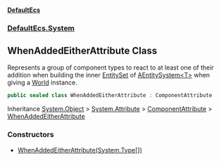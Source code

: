 #### [DefaultEcs](./index.md 'index')
### [DefaultEcs.System](./DefaultEcs-System.md 'DefaultEcs.System')
## WhenAddedEitherAttribute Class
Represents a group of component types to react to at least one of their addition when building the inner [EntitySet](./DefaultEcs-EntitySet.md 'DefaultEcs.EntitySet') of [AEntitySystem&lt;T&gt;](./DefaultEcs-System-AEntitySystem-T-.md 'DefaultEcs.System.AEntitySystem&lt;T&gt;') when giving a [World](./DefaultEcs-World.md 'DefaultEcs.World') instance.  
```csharp
public sealed class WhenAddedEitherAttribute : ComponentAttribute
```
Inheritance [System.Object](https://docs.microsoft.com/en-us/dotnet/api/System.Object 'System.Object') &gt; [System.Attribute](https://docs.microsoft.com/en-us/dotnet/api/System.Attribute 'System.Attribute') &gt; [ComponentAttribute](./DefaultEcs-System-ComponentAttribute.md 'DefaultEcs.System.ComponentAttribute') &gt; [WhenAddedEitherAttribute](./DefaultEcs-System-WhenAddedEitherAttribute.md 'DefaultEcs.System.WhenAddedEitherAttribute')  
### Constructors
- [WhenAddedEitherAttribute(System.Type[])](./DefaultEcs-System-WhenAddedEitherAttribute-WhenAddedEitherAttribute(System-Type--).md 'DefaultEcs.System.WhenAddedEitherAttribute.WhenAddedEitherAttribute(System.Type[])')
